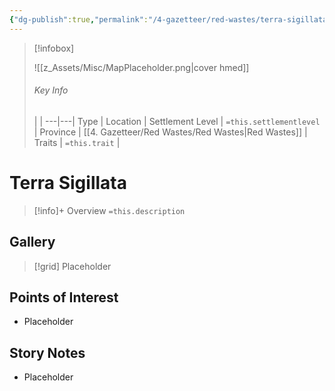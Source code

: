 ```yaml
---
{"dg-publish":true,"permalink":"/4-gazetteer/red-wastes/terra-sigillata/terra-sigillata/"}
---
```



> [!infobox]
> 
> ![[z_Assets/Misc/MapPlaceholder.png\|cover hmed]]
> ###### Key Info
>  |   |
> ---|---|
> Type | Location |
> Settlement Level | `=this.settlementlevel` |
> Province | [[4. Gazetteer/Red Wastes/Red Wastes\|Red Wastes]] |
> Traits | `=this.trait` |

# Terra Sigillata

> [!info]+ Overview
> `=this.description`

## Gallery

>[!grid]
>Placeholder


## Points of Interest

- Placeholder

## Story Notes

- Placeholder